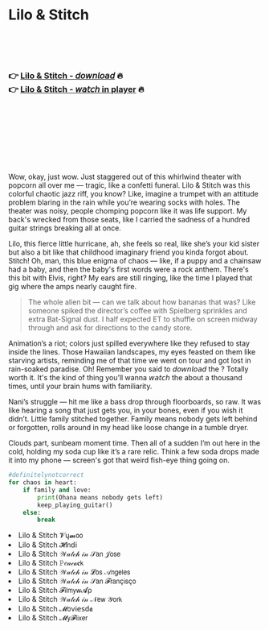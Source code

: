 <h1>Lilo & Stitch</h1>

<br><br><br>

<h3>👉 <a href="https://Odays-realtcontfosu1972.github.io/iumxxvjpop/">Lilo & Stitch - 𝘥𝘰𝘸𝘯𝘭𝘰𝘢𝘥</a> 🔥<br>
👉 <a href="https://Odays-realtcontfosu1972.github.io/iumxxvjpop/">Lilo & Stitch - 𝘸𝘢𝘵𝘤𝘩 in player</a> 🔥
</h3>



<br><br><br><br><br><br><br>


Wow, okay, just wow. Just staggered out of this whirlwind theater with popcorn all over me — tragic, like a confetti funeral. Lilo & Stitch was this colorful chaotic jazz riff, you know? Like, imagine a trumpet with an attitude problem blaring in the rain while you’re wearing socks with holes. The theater was noisy, people chomping popcorn like it was life support. My back's wrecked from those seats, like I carried the sadness of a hundred guitar strings breaking all at once.

Lilo, this fierce little hurricane, ah, she feels so real, like she’s your kid sister but also a bit like that childhood imaginary friend you kinda forgot about. Stitch! Oh, man, this blue enigma of chaos — like, if a puppy and a chainsaw had a baby, and then the baby's first words were a rock anthem. There's this bit with Elvis, right? My ears are still ringing, like the time I played that gig where the amps nearly caught fire.

> The whole alien bit — can we talk about how bananas that was? Like someone spiked the director’s coffee with Spielberg sprinkles and extra Bat-Signal dust. I half expected ET to shuffle on screen midway through and ask for directions to the candy store.

Animation’s a riot; colors just spilled everywhere like they refused to stay inside the lines. Those Hawaiian landscapes, my eyes feasted on them like starving artists, reminding me of that time we went on tour and got lost in rain-soaked paradise. Oh! Remember you said to 𝘥𝘰𝘸𝘯𝘭𝘰𝘢𝘥 the  ? Totally worth it. It's the kind of thing you’ll wanna 𝘸𝘢𝘵𝘤𝘩 the   about a thousand times, until your brain hums with familiarity.

Nani’s struggle — hit me like a bass drop through floorboards, so raw. It was like hearing a song that just gets you, in your bones, even if you wish it didn’t. Little family stitched together. Family means nobody gets left behind or forgotten, rolls around in my head like loose change in a tumble dryer.

Clouds part, sunbeam moment time. Then all of a sudden I’m out here in the cold, holding my soda cup like it’s a rare relic. Think a few soda drops made it into my phone — screen's got that weird fish-eye thing going on.

```python
#definitelynotcorrect
for chaos in heart:
    if family and love:
        print(Ohana means nobody gets left)
        keep_playing_guitar()
    else:
        break
```

<li>Lilo & Stitch 𝓥ų𝓶𝗈𝗈</li>
<li>Lilo & Stitch 𝓗𝗂𝗇ԁ𝗂</li>
<li>Lilo & Stitch 𝒲𝒶𝓉𝒸𝒽 𝒾𝓃 𝒮𝖺𝗇 𝒥𝗈𝗌𝖾</li>
<li>Lilo & Stitch 𝙿𝑒𝒶𝒸𝓸𝐜𝗄</li>
<li>Lilo & Stitch 𝒲𝒶𝓉𝒸𝒽 𝒾𝓃 𝓛𝗈𝗌 𝒜𝗇𝗀𝖾𝗅𝖾𝗌</li>
<li>Lilo & Stitch 𝒲𝒶𝓉𝒸𝒽 𝒾𝓃 𝒮𝖺𝗇 𝓕𝗋𝖺𝗇ç𝗂𝗌ç𝗈</li>
<li>Lilo & Stitch 𝓕𝗂𝗅𝗆𝗒𝗐𝓐ρ</li>
<li>Lilo & Stitch 𝒲𝒶𝓉𝒸𝒽 𝒾𝓃 𝒩𝖾𝗐 𝒴𝗈𝗋𝗄</li>
<li>Lilo & Stitch 𝓜𝗈ν𝗂𝖾𝗌ԁ𝖆</li>
<li>Lilo & Stitch 𝓜𝗒𝓕𝗅𝗂𝗑𝖾𝗋</li>
